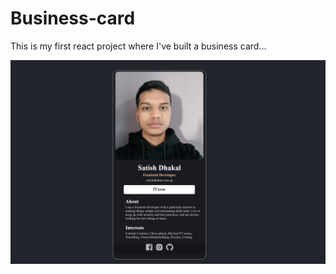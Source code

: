 # Business-card

This is my first react project where I've built a business card...

![screenshot](https://github.com/Satishdhakal/Business-card/blob/main/screencapture-localhost-3000-2023-01-31-18_59_45.png)
